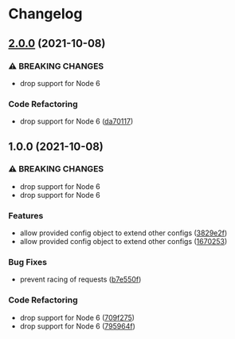 # Changelog

## [2.0.0](https://www.github.com/kinitruptiiproov/testing/compare/v1.0.0...v2.0.0) (2021-10-08)


### ⚠ BREAKING CHANGES

* drop support for Node 6

### Code Refactoring

* drop support for Node 6 ([da70117](https://www.github.com/kinitruptiiproov/testing/commit/da7011787cb56999fc0d5d626e6f4eed77860b01))

## 1.0.0 (2021-10-08)


### ⚠ BREAKING CHANGES

* drop support for Node 6
* drop support for Node 6

### Features

* allow provided config object to extend other configs ([3829e2f](https://www.github.com/kinitruptiiproov/testing/commit/3829e2f5670b152aea42926fb9a0f726f2b97fc8))
* allow provided config object to extend other configs ([1670253](https://www.github.com/kinitruptiiproov/testing/commit/1670253fb31a1a872a93d49d96e049acadaaa576))


### Bug Fixes

* prevent racing of requests ([b7e550f](https://www.github.com/kinitruptiiproov/testing/commit/b7e550f92cdeb1b2be21cb5c74e09075bac649f3))


### Code Refactoring

* drop support for Node 6 ([709f275](https://www.github.com/kinitruptiiproov/testing/commit/709f275a10d442629f08446934da9ecd7f8a1b18))
* drop support for Node 6 ([795964f](https://www.github.com/kinitruptiiproov/testing/commit/795964fd1a45e9b2203ed8332ceb0a869aa7eb3e))
